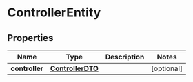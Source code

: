 # ControllerEntity

## Properties
Name | Type | Description | Notes
------------ | ------------- | ------------- | -------------
**controller** | [**ControllerDTO**](ControllerDTO.md) |  |  [optional]
